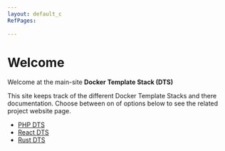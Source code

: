 ```yaml
---
layout: default_c
RefPages:
 
--- 
```



 
# Welcome
Welcome at the main-site **Docker Template Stack (DTS)**

This site keeps track of the different Docker Template Stacks and there documentation. Choose between on of options below to see the related project website page.
- [PHP DTS](https://nicojane.github.io/PHP-Development-Template-Stack/)
- [React DTS](https://nicojane.github.io/Rust-Development-Template-Stack/)
- [Rust DTS](https://nicojane.github.io/React-Development-Template-Stack/) 























